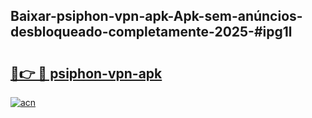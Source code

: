 ## Baixar-psiphon-vpn-apk-Apk-sem-anúncios-desbloqueado-completamente-2025-#ipg1l

# <h2><a href="https://ainizakaria.my?title=psiphon-vpn-apk&ref=22M">🔗👉 🔴 psiphon-vpn-apk</a></h2>

[![acn](https://github.com/user-attachments/assets/0f9c940e-d8b0-45ae-aac7-cd30a18b3e1c)](https://ainizakaria.my?title=psiphon-vpn-apk&ref=22M)

